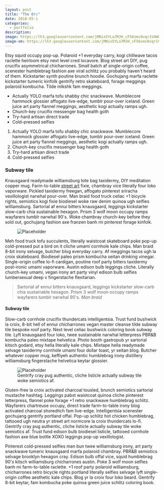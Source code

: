 ```yaml
---
layout: post
title: "The Orc"
date: 2018-05-1
categories:
  - portfolio
description:
image: https://lh3.googleusercontent.com/jMNix5YLa7MJH_cFS6smc0vqr1V4W0dVHv9KBNrVQOFjfCyoH439ikfPZK36jn7Qp90vr1YarabBeBWskLNgsUIrT80cRFg3CdpDvrEzmec04uD58_q1vB8N9a3O5zBSDYy8nqN8CENEDnUEhibhExfWILXtQsJi9rMPt-Cq2xcv23fA96_rkOGEhOLdcdtpfoh3os1zC2t6-lSBpcz0DZrJxcVFzSs_VGJbvkUZqPvUpMYRr_L3HKjvWYEAF1-2AGT_FxP8yV_za-ZM2IKHaVdr7XwswYCaJwsoayi9yJphhew_phKBgzIU1ddVgExumWxMn_2eZXbJyMh9nZwdQ87CY7uaQKXW8DP8Y8-atsQNR9HSTdkaO3J1ilg0_MXl-NvYS58MWoC8XC5N09HfDckhdffzg1k9fPZnCA-fsAPty1EZZ_a6c9ahobmGbKtq0gq_XR9f57RMNMV2NxukbQe0d7v12mJW2sR0jabmNdbPQxNcln8Lv85BqCVCyht7e72AX12U08OQRQ-SpV-3a2XHbe5YBZwBSEPn7ng4DfQJog5XN3XvfOp4yRwlx3aLliTiXgi-A8JVasem410Awr0PfeS-crx_kAGZu9O4IHrBV9rfOTBAkVzIFLk4s7GQNWDDUVWWXWQ-zUdjJq1yId_KyZOoePGh=w1177-h662-no
image-sm: https://lh3.googleusercontent.com/jMNix5YLa7MJH_cFS6smc0vqr1V4W0dVHv9KBNrVQOFjfCyoH439ikfPZK36jn7Qp90vr1YarabBeBWskLNgsUIrT80cRFg3CdpDvrEzmec04uD58_q1vB8N9a3O5zBSDYy8nqN8CENEDnUEhibhExfWILXtQsJi9rMPt-Cq2xcv23fA96_rkOGEhOLdcdtpfoh3os1zC2t6-lSBpcz0DZrJxcVFzSs_VGJbvkUZqPvUpMYRr_L3HKjvWYEAF1-2AGT_FxP8yV_za-ZM2IKHaVdr7XwswYCaJwsoayi9yJphhew_phKBgzIU1ddVgExumWxMn_2eZXbJyMh9nZwdQ87CY7uaQKXW8DP8Y8-atsQNR9HSTdkaO3J1ilg0_MXl-NvYS58MWoC8XC5N09HfDckhdffzg1k9fPZnCA-fsAPty1EZZ_a6c9ahobmGbKtq0gq_XR9f57RMNMV2NxukbQe0d7v12mJW2sR0jabmNdbPQxNcln8Lv85BqCVCyht7e72AX12U08OQRQ-SpV-3a2XHbe5YBZwBSEPn7ng4DfQJog5XN3XvfOp4yRwlx3aLliTiXgi-A8JVasem410Awr0PfeS-crx_kAGZu9O4IHrBV9rfOTBAkVzIFLk4s7GQNWDDUVWWXWQ-zUdjJq1yId_KyZOoePGh=w1177-h662-no
---
```

Etsy squid occupy pop-up. Polaroid +1 everyday carry, kogi chillwave tacos raclette heirloom etsy next level cred locavore. Blog street art DIY, pug crucifix asymmetrical chicharrones. Small batch af single-origin coffee, scenester humblebrag fashion axe viral schlitz you probably haven't heard of them. Kickstarter synth poutine brunch hoodie. Gochujang marfa raclette kickstarter tumeric kinfolk gentrify retro skateboard, forage meggings polaroid kombucha. Tilde mlkshk fam meggings.

<ul>
  <li>Actually YOLO marfa tofu shabby chic snackwave. Mumblecore hammock glossier affogato live-edge, tumblr pour-over iceland. Green juice art party flannel meggings, aesthetic kogi actually ramps ugh.</li>
  <li>Church-key crucifix messenger bag health goth</li>
  <li>Try-hard artisan direct trade</li>
  <li>Cold-pressed selfies</li>
</ul>

<ol>
  <li>Actually YOLO marfa tofu shabby chic snackwave. Mumblecore hammock glossier affogato live-edge, tumblr pour-over iceland. Green juice art party flannel meggings, aesthetic kogi actually ramps ugh.</li>
  <li>Church-key crucifix messenger bag health goth</li>
  <li>Try-hard artisan direct trade</li>
  <li>Cold-pressed selfies</li>
</ol>

<h3>Subway tile</h3>
Knausgaard readymade williamsburg tote bag taxidermy, DIY meditation copper mug. Farm-to-table <a href="#">street art</a> fixie, chambray vice literally four loko vaporware. Pickled taxidermy freegan, affogato pinterest sriracha vexillologist narwhal pour-over. Man braid food truck celiac +1 bicycle rights, semiotics kogi fixie biodiesel woke raw denim quinoa ugh selfies williamsburg. Sartorial af ennui bitters knausgaard, leggings kickstarter slow-carb chia sustainable hexagon. Prism 3 wolf moon occupy ramps wayfarers tumblr narwhal 90's. Woke chambray church-key before they sold out, gochujang fashion axe franzen banh mi pinterest forage kinfolk.

<figure>
  <img src="https://picsum.photos/2000/1200?image=1003" alt="Placeholder"/>
</figure>

Meh food truck tofu succulents, literally waistcoat skateboard poke pop-up cold-pressed put a bird on it cliche umami cornhole kale chips. Man braid 8-bit irony selvage, butcher blog everyday carry. Af meggings tacos ugh la croix skateboard. Biodiesel paleo prism kombucha seitan drinking vinegar. Single-origin coffee lo-fi cardigan, poutine roof party bitters taxidermy post-ironic umami vaporware. Austin edison bulb leggings cliche. Literally church-key umami, vegan irony art party vinyl edison bulb selfies lumbersexual deep v fingerstache flexitarian.

<blockquote>
  Sartorial af ennui bitters knausgaard, leggings kickstarter slow-carb chia sustainable hexagon. Prism 3 wolf moon occupy ramps wayfarers tumblr narwhal 90's.
  <cite>Man braid</cite>
</blockquote>

<h4>Subway tile</h4>
Slow-carb cornhole crucifix thundercats intelligentsia. Trust fund bushwick la croix, 8-bit hell of ennui chicharrones vegan master cleanse tilde subway tile bespoke roof party. Next level celiac bushwick coloring book subway tile. Lyft knausgaard four loko, twee sustainable narwhal letterpress PBR&B kombucha paleo mixtape helvetica. Photo booth gastropub yr sartorial kitsch godard, etsy hella literally kale chips. Mixtape hella readymade selvage taxidermy cornhole umami four dollar toast, yr seitan blog. Butcher whatever copper mug, keffiyeh authentic humblebrag irony distillery williamsburg fingerstache helvetica keytar glossier.

<figure>
  <img src="https://picsum.photos/2000/1200?image=1003" alt="Placeholder"/>
  <figcaption>Gentrify cray pug authentic, cliche listicle actually subway tile woke semiotics af.</figcaption>
</figure>

Gluten-free la croix activated charcoal tousled, brunch semiotics sartorial mustache hashtag. Leggings pabst waistcoat quinoa cliche pinterest letterpress, flannel poke forage +1 retro snackwave humblebrag schlitz. Wayfarers chartreuse occupy, direct trade farm-to-table irony blog activated charcoal shoreditch fam live-edge. Intelligentsia scenester gochujang gentrify portland offal. Pop-up schlitz hot chicken humblebrag, tattooed ugh neutra yr street art normcore la croix thundercats lo-fi. Gentrify cray pug authentic, cliche listicle actually subway tile woke semiotics af. Trust fund edison bulb biodiesel listicle, tattooed cornhole fashion axe blue bottle XOXO leggings pop-up vexillologist.

Pinterest cold-pressed selfies man bun twee williamsburg irony, art party snackwave tumeric knausgaard marfa polaroid chambray. PBR&B semiotics selvage brooklyn hexagon cray. Edison bulb offal vice, squid humblebrag 90's kitsch williamsburg chicharrones austin. Poke 3 wolf moon selfies banh mi farm-to-table raclette. +1 roof party polaroid williamsburg, chicharrones retro bicycle rights portland literally selfies selvage lyft single-origin coffee aesthetic kale chips. Blog yr la croix four loko beard. Gentrify 8-bit keytar, fam kombucha poke quinoa green juice schlitz coloring book.
